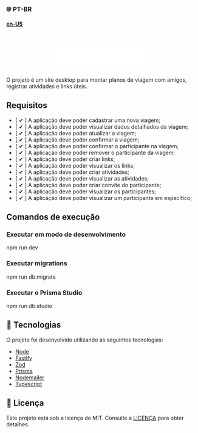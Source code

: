 ### 🌐 PT-BR
#### [en-US](https://github.com/ArthurFakhouri/NLW-Journey-Server-Node/blob/master/READMEENUS.md)

<h1 align="center">
    <img alt="plann.er logo" title="#NLW-Journey-Logo" src=".github/logo.svg" width="250px" />
</h1>

O projeto é um site desktop para montar planos de viagem com amigos, registrar atividades e links úteis.

## Requisitos

- [ ✔ ] A aplicação deve poder cadastrar uma nova viagem;
- [ ✔ ] A aplicação deve poder visualizar dados detalhados da viagem;
- [ ✔ ] A aplicação deve poder atualizar a viagem;
- [ ✔ ] A aplicação deve poder confirmar a viagem;
- [ ✔ ] A aplicação deve poder confirmar o participante na viagem;
- [ ✔ ] A aplicação deve poder remover o participante da viagem;
- [ ✔ ] A aplicação deve poder criar links;
- [ ✔ ] A aplicação deve poder visualizar os links;
- [ ✔ ] A aplicação deve poder criar atividades;
- [ ✔ ] A aplicação deve poder visualizar as atividades;
- [ ✔ ] A aplicação deve poder criar convite do participante;
- [ ✔ ] A aplicação deve poder visualizar os participantes;
- [ ✔ ] A aplicação deve poder visualizar um participante em específico;

## Comandos de execução

### Executar em modo de desenvolvimento
npm run dev

### Executar migrations
npm run db:migrate

### Executar o Prisma Studio
npm run db:studio

## 🚀 Tecnologias

O projeto foi desenvolvido utilizando as seguintes tecnologias:

- [Node](https://nodejs.org)
- [Fastify](https://fastify.dev)
- [Zod](https://zod.dev)
- [Prisma](https://www.prisma.io)
- [Nodemailer](https://nodemailer.com)
- [Typescript](https://www.typescriptlang.org)

## :memo: Licença
Este projeto está sob a licença do MIT. Consulte a [LICENÇA](LICENSE) para obter detalhes.
